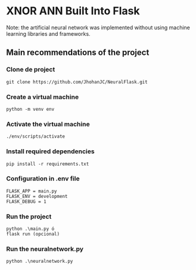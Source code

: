 # XNOR ANN Built Into Flask

<p>
Note: the artificial neural network was implemented without using machine learning libraries and frameworks.
</p>

## Main recommendations of the project

### Clone de project

```
git clone https://github.com/JhohanJC/NeuralFlask.git
```

### Create a virtual machine

```
python -m venv env
```

### Activate the virtual machine

```
./env/scripts/activate
```

### Install required dependencies

```
pip install -r requirements.txt
```

### Configuration in .env file

```
FLASK_APP = main.py
FLASK_ENV = development
FLASK_DEBUG = 1
```

### Run the project

```
python .\main.py ó
flask run (opcional)
```

### Run the neuralnetwork.py

```
python .\neuralnetwork.py
```
